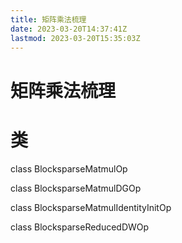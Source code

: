 ```yaml
---
title: 矩阵乘法梳理
date: 2023-03-20T14:37:41Z
lastmod: 2023-03-20T15:35:03Z
---
```


# 矩阵乘法梳理

# 类

class BlocksparseMatmulOp

class BlocksparseMatmulDGOp

class BlocksparseMatmulIdentityInitOp

class BlocksparseReducedDWOp

‍
